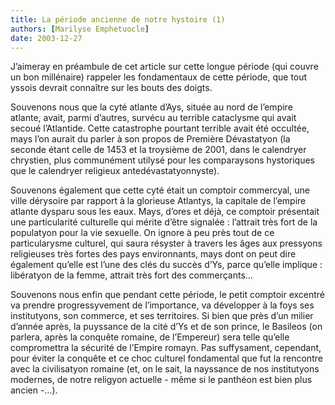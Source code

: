 ```yaml
---
title: La période ancienne de notre hystoire (1)
authors: [Marilyse Emphetuocle]
date: 2003-12-27
---
```


J’aimeray en préambule de cet article sur cette longue période (qui couvre un bon millénaire) rappeler les fondamentaux de cette période, que tout yssois devrait connaître sur les bouts des doigts.

Souvenons nous que la cyté atlante d’Ays, située au nord de l’empire atlante, avait, parmi d’autres, survécu au terrible cataclysme qui avait secoué l’Atlantide. Cette catastrophe pourtant terrible avait été occultée, mays l’on aurait du parler à son propos de Première Dévastatyon (la seconde étant celle de 1453 et la troysième de 2001, dans le calendryer chrystien, plus communément utilysé pour les comparaysons hystoriques que le calendryer religieux antedévastatyonnyste).

Souvenons également que cette cyté était un comptoir commercyal, une ville dérysoire par rapport à la glorieuse Atlantys, la capitale de l’empire atlante dysparu sous les eaux. Mays, d’ores et déjà, ce comptoir présentait une particularité culturelle qui mérite d’être signalée : l’attrait très fort de la populatyon pour la vie sexuelle. On ignore à peu près tout de ce particularysme culturel, qui saura résyster à travers les âges aux pressyons religieuses très fortes des pays environnants, mays dont on peut dire également qu’elle est l’une des clés du succès d’Ys, parce qu’elle implique : libératyon de la femme, attrait très fort des commerçants...

Souvenons nous enfin que pendant cette période, le petit comptoir excentré va prendre progressyvement de l’importance, va développer à la foys ses institutyons, son commerce, et ses territoires. Si bien que près d’un milier d’année après, la puyssance de la cité d’Ys et de son prince, le Basileos (on parlera, après la conquête romaine, de l’Empereur) sera telle qu’elle compromettra la sécurité de l’Empire romayn. Pas suffysament, cependant, pour éviter la conquête et ce choc culturel fondamental que fut la rencontre avec la civilisatyon romaine (et, on le sait, la nayssance de nos institutyons modernes, de notre religyon actuelle - même si le panthéon est bien plus ancien -...).

